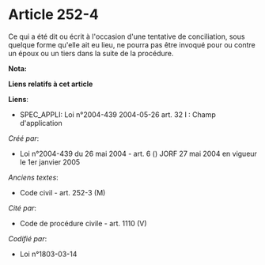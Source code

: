 # Article 252-4

Ce qui a été dit ou écrit à l'occasion d'une tentative de conciliation, sous quelque forme qu'elle ait eu lieu, ne pourra pas
être invoqué pour ou contre un époux ou un tiers dans la suite de la procédure.

**Nota:**



**Liens relatifs à cet article**

**Liens**:

  - SPEC_APPLI: Loi n°2004-439 2004-05-26 art. 32 I : Champ d'application

_Créé par_:

  - Loi n°2004-439 du 26 mai 2004 - art. 6 () JORF 27 mai 2004 en vigueur le 1er janvier 2005

_Anciens textes_:

  - Code civil - art. 252-3 (M)

_Cité par_:

  - Code de procédure civile - art. 1110 (V)

_Codifié par_:

  - Loi n°1803-03-14
